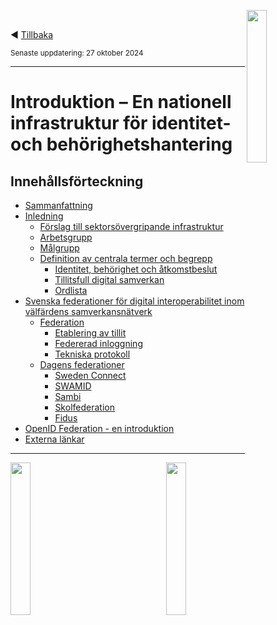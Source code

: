 <p><img align="right" src="../images/Ena-logo.png" width="25%" Height="25%"></img></p>
<p>&nbsp;</p>

:arrow_backward: [Tillbaka](../README.md)

<sup>Senaste uppdatering: 27 oktober 2024</sup>

---------

# Introduktion – En nationell infrastruktur för identitet- och behörighetshantering

## Innehållsförteckning  
- [Sammanfattning](sammanfattning.md)
- [Inledning](inledning.md)
  - [Förslag till sektorsövergripande infrastruktur](inledning.md#forslag)
  - [Arbetsgrupp](inledning.md#arbetsgrupp)
  - [Målgrupp](inledning.md#malgrupp)
  - [Definition av centrala termer och begrepp](inledning.md#termer)
    - [Identitet, behörighet och åtkomstbeslut](inledning.md#IAM)
    - [Tillitsfull digital samverkan](inledning.md#tillit)
    - [Ordlista](ordlista.md)
- [Svenska federationer för digital interoperabilitet inom välfärdens samverkansnätverk](federationer.md)
  - [Federation](federationer.md#federation)
    - [Etablering av tillit](federationer.md#tillit)
    - [Federerad inloggning](federationer.md#inloggning)
    - [Tekniska protokoll](federationer.md#protokoll)
  - [Dagens federationer](federationer.md#dagensfederationer)
    - [Sweden Connect](federationer.md#swedenconnect)
    - [SWAMID](federationer.md#swamid)
    - [Sambi](federationer.md#sambi)
    - [Skolfederation](federationer.md#skolfederation)
    - [Fidus](federationer.md#fidus)
- [OpenID Federation - en introduktion](oidf-intro.md)
- [Externa länkar](merinfo.md)

----

<p>
<img align="left" src="../images/Ena-logo.png" width="25%" Height="25%"></img>
<img align="right" src="../images/NextGenEU-logo.png" width="25%" Height="25%"></img>
</p>

